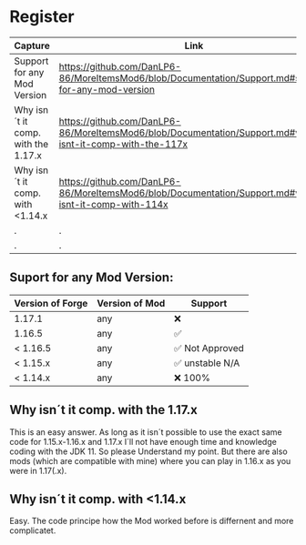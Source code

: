 # Register
| Capture                             | Link                                                                                                    |
| ----------------------------------- | ------------------------------------------------------------------------------------------------------- |
| Support for any Mod Version         | https://github.com/DanLP6-86/MoreItemsMod6/blob/Documentation/Support.md#suport-for-any-mod-version     |
| Why isn´t it comp. with the 1.17.x  | https://github.com/DanLP6-86/MoreItemsMod6/blob/Documentation/Support.md#why-isnt-it-comp-with-the-117x |
| Why isn´t it comp. with <1.14.x     | https://github.com/DanLP6-86/MoreItemsMod6/blob/Documentation/Support.md#why-isnt-it-comp-with-114x     |
| . | . |
| . | . |



## Suport for any Mod Version:

| Version of Forge | Version of Mod   | Support         |
| ---------------- | ---------------- | --------------- |
| 1.17.1           | any              | :x:             |
| 1.16.5           | any              | ✅              |
| < 1.16.5         | any              | ✅ Not Approved |
| < 1.15.x         | any              | ✅ unstable N/A |
| < 1.14.x         | any              | :x: 100%        |



## Why isn´t it comp. with the 1.17.x

This is an easy answer. As long as it isn´t possible to use the exact same code for 1.15.x-1.16.x and 1.17.x I´ll not have enough time and knowledge coding with the JDK 11. So please Understand my point. But there are also mods (which are compatible with mine) where you can play in 1.16.x as you were in 1.17(.x).


## Why isn´t it comp. with <1.14.x 
Easy. The code principe how the Mod worked before is differnent and more complicatet.
